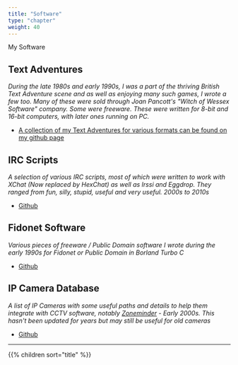 ```yaml
---
title: "Software"
type: "chapter"
weight: 40
---
```


My Software

## Text Adventures

*During the late 1980s and early 1990s, I was a part of the thriving British Text Adventure scene and as well as enjoying many such games, I wrote a few too. Many of these were sold through Joan Pancott's "Witch of Wessex Software" company. Some were freeware. These were written for 8-bit and 16-bit computers, with later ones running on PC.*

* [A collection of my Text Adventures for various formats can be found on my github page](https://github.com/digdilem/textadventures)

## IRC Scripts

*A selection of various IRC scripts, most of which were written to work with XChat (Now replaced by HexChat) as well as Irssi and Eggdrop. They ranged from fun, silly, stupid, useful and very useful. 2000s to 2010s*

* [Github](https://github.com/digdilem/irc-scripts)

## Fidonet Software

*Various pieces of freeware / Public Domain software I wrote during the early 1990s for Fidonet or Public Domain in Borland Turbo C*

* [Github](https://github.com/digdilem/fidonet)



## IP Camera Database

*A list of IP Cameras with some useful paths and details to help them integrate with CCTV software, notably [Zoneminder](https://zoneminder.com/) - Early 2000s. This hasn't been updated for years but may still be useful for old cameras*

* [Github](https://github.com/digdilem/ipcamera-database) 

-------------------------

{{% children sort="title" %}}

